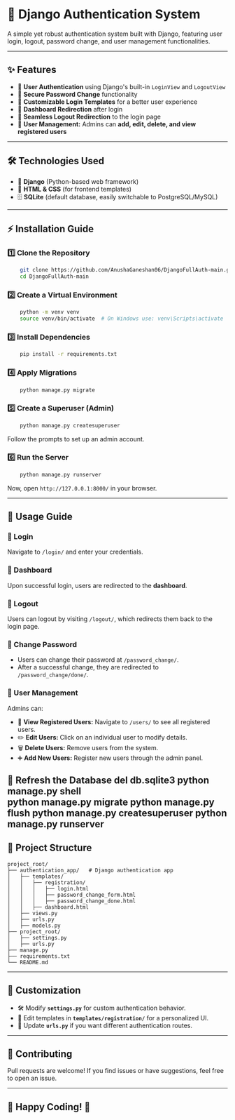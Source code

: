 # 🚀 Django Authentication System

A simple yet robust authentication system built with Django, featuring user login, logout, password change, and user management functionalities.

---

## ✨ Features
- 🔐 **User Authentication** using Django's built-in `LoginView` and `LogoutView`
- 🔄 **Secure Password Change** functionality
- 🎨 **Customizable Login Templates** for a better user experience
- 🎯 **Dashboard Redirection** after login
- 🚪 **Seamless Logout Redirection** to the login page
- 👥 **User Management:** Admins can **add, edit, delete, and view registered users**

---

## 🛠 Technologies Used
- 🐍 **Django** (Python-based web framework)
- 🎨 **HTML & CSS** (for frontend templates)
- 🗄 **SQLite** (default database, easily switchable to PostgreSQL/MySQL)

---

## ⚡ Installation Guide
### 1️⃣ Clone the Repository
```bash
    git clone https://github.com/AnushaGaneshan06/DjangoFullAuth-main.git
    cd DjangoFullAuth-main
```

### 2️⃣ Create a Virtual Environment
```bash
    python -m venv venv
    source venv/bin/activate  # On Windows use: venv\Scripts\activate
```

### 3️⃣ Install Dependencies
```bash
    pip install -r requirements.txt
```

### 4️⃣ Apply Migrations
```bash
    python manage.py migrate
```

### 5️⃣ Create a Superuser (Admin)
```bash
    python manage.py createsuperuser
```
Follow the prompts to set up an admin account.

### 6️⃣ Run the Server
```bash
    python manage.py runserver
```
Now, open `http://127.0.0.1:8000/` in your browser.

---

## 🔑 Usage Guide
### 🔹 Login
Navigate to `/login/` and enter your credentials.

### 🔹 Dashboard
Upon successful login, users are redirected to the **dashboard**.

### 🔹 Logout
Users can logout by visiting `/logout/`, which redirects them back to the login page.

### 🔹 Change Password
- Users can change their password at `/password_change/`.
- After a successful change, they are redirected to `/password_change/done/`.

### 🔹 User Management
Admins can:
- 👀 **View Registered Users:** Navigate to `/users/` to see all registered users.
- ✏️ **Edit Users:** Click on an individual user to modify details.
- 🗑 **Delete Users:** Remove users from the system.
- ➕ **Add New Users:** Register new users through the admin panel.

🔄 Refresh the Database
del db.sqlite3
python manage.py shell  
python manage.py migrate
python manage.py flush
python manage.py createsuperuser
python manage.py runserver
---

## 📂 Project Structure
```
project_root/
├── authentication_app/   # Django authentication app
│   ├── templates/
│   │   ├── registration/
│   │   │   ├── login.html
│   │   │   ├── password_change_form.html
│   │   │   ├── password_change_done.html
│   │   ├── dashboard.html
│   ├── views.py
│   ├── urls.py
│   ├── models.py
├── project_root/
│   ├── settings.py
│   ├── urls.py
├── manage.py
├── requirements.txt
└── README.md
```

---

## 🎨 Customization
- 🛠 Modify **`settings.py`** for custom authentication behavior.
- 🎨 Edit templates in **`templates/registration/`** for a personalized UI.
- 🔀 Update **`urls.py`** if you want different authentication routes.

---

## 🤝 Contributing
Pull requests are welcome! If you find issues or have suggestions, feel free to open an issue.

---

## 🚀 Happy Coding! 🎉

